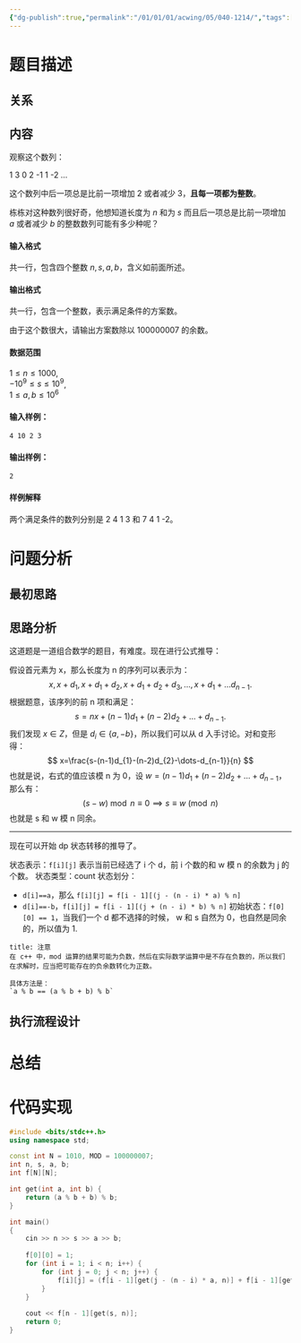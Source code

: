 ```yaml
---
{"dg-publish":true,"permalink":"/01/01/01/acwing/05/040-1214/","tags":["personal/blog","algorithm/dp","algorithm/dp/背包问题"]}
---
```



# 题目描述
## 关系

## 内容
观察这个数列：

1 3 0 2 -1 1 -2 …

这个数列中后一项总是比前一项增加 2 或者减少 3，**且每一项都为整数**。

栋栋对这种数列很好奇，他想知道长度为 $n$ 和为 $s$ 而且后一项总是比前一项增加 $a$ 或者减少 $b$ 的整数数列可能有多少种呢？

#### 输入格式

共一行，包含四个整数 $n,s,a,b$，含义如前面所述。

#### 输出格式

共一行，包含一个整数，表示满足条件的方案数。

由于这个数很大，请输出方案数除以 $100000007$ 的余数。

#### 数据范围

$1 \le n \le 1000$,  
$-10^9 \le s \le 10^9$,  
$1 \le a,b \le 10^6$

#### 输入样例：

```
4 10 2 3
```

#### 输出样例：

```
2
```

#### 样例解释

两个满足条件的数列分别是 2 4 1 3 和 7 4 1 -2。
# 问题分析
## 最初思路

## 思路分析
这道题是一道组合数学的题目，有难度。现在进行公式推导：

假设首元素为 x，那么长度为 n 的序列可以表示为：
$$
x,x+d_{1},x+d_{1}+d_{2},x+d_{1}+d_{2}+d_{3},\dots,x+d_{1}+\dots d_{n-1}.
$$
根据题意，该序列的前 n 项和满足：
$$
s=nx+(n-1)d_{1}+(n-2)d_{2}+\dots+d_{n-1}.
$$
我们发现 $\displaystyle x\in Z$，但是 $\displaystyle d_{i}\in \{a,-b\}$，所以我们可以从 d 入手讨论。对和变形得：
$$
x=\frac{s-(n-1)d_{1}-(n-2)d_{2}-\dots-d_{n-1}}{n}
$$
也就是说，右式的值应该模 n 为 0，设 $\displaystyle w=(n-1)d_{1}+(n-2)d_{2}+\dots+d_{n-1}$，那么有：
$$
(s-w)\bmod n\equiv 0\implies s\equiv w\pmod n
$$
也就是 s 和 w 模 n 同余。
***
现在可以开始 dp 状态转移的推导了。

状态表示：`f[i][j]` 表示当前已经选了 i 个 d，前 i 个数的和 w 模 n 的余数为 j 的个数。
状态类型：count
状态划分：
 + `d[i]==a`，那么 `f[i][j] = f[i - 1][(j - (n - i) * a) % n]`
 + `d[i]==-b`，`f[i][j] = f[i - 1][(j + (n - i) * b) % n]`
初始状态：`f[0][0] == 1`，当我们一个 d 都不选择的时候， w 和 s 自然为 0，也自然是同余的，所以值为 1.

```ad-important
title: 注意
在 c++ 中，mod 运算的结果可能为负数，然后在实际数学运算中是不存在负数的，所以我们在求解时，应当把可能存在的负余数转化为正数。

具体方法是：
`a % b == (a % b + b) % b`
```
## 执行流程设计

# 总结

# 代码实现
```c++
#include <bits/stdc++.h>
using namespace std;

const int N = 1010, MOD = 100000007;
int n, s, a, b;
int f[N][N];

int get(int a, int b) {
    return (a % b + b) % b;
}

int main()
{
    cin >> n >> s >> a >> b;
    
    f[0][0] = 1;
    for (int i = 1; i < n; i++) {
        for (int j = 0; j < n; j++) {
            f[i][j] = (f[i - 1][get(j - (n - i) * a, n)] + f[i - 1][get(j + (n - i) * b, n)]) % MOD;
        }
    }
    
    cout << f[n - 1][get(s, n)];
    return 0;
}
```